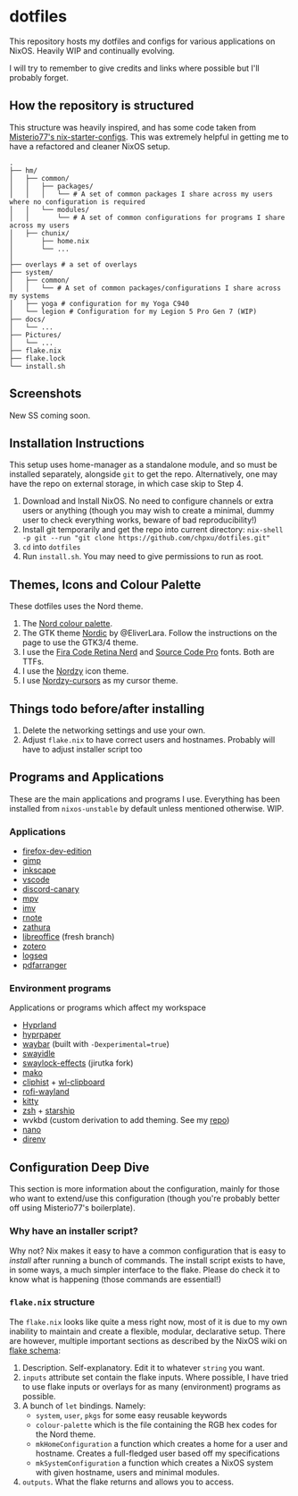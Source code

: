 # dotfiles

This repository hosts my dotfiles and configs for various applications on NixOS. Heavily WIP and continually evolving.

I will try to remember to give credits and links where possible but I'll probably forget.

## How the repository is structured

This structure was heavily inspired, and has some code taken from [Misterio77's nix-starter-configs](https://github.com/Misterio77/nix-starter-configs). This was extremely helpful in getting me to have a refactored and cleaner NixOS setup.

```
.
├── hm/
│   ├── common/
│   │   ├── packages/
│   │   │   └── # A set of common packages I share across my users where no configuration is required
│   │   └── modules/
│   │       └── # A set of common configurations for programs I share across my users
│   ├── chunix/
│       ├── home.nix
│       └── ...
│
├── overlays # a set of overlays
├── system/
│   ├── common/
│   │   └── # A set of common packages/configurations I share across my systems
│   ├── yoga # configuration for my Yoga C940
│   └── legion # Configuration for my Legion 5 Pro Gen 7 (WIP)
├── docs/
│   └── ...
├── Pictures/
│   └── ...
├── flake.nix
├── flake.lock
└── install.sh
```

## Screenshots

New SS coming soon.

<!-- ![Desktop](https://github.com/chpxu/dotfiles/blob/void/Screenshots/desktop.png)
![Firefox](https://github.com/chpxu/dotfiles/blob/void/Screenshots/firefox.png)
![nwggrid](https://github.com/chpxu/dotfiles/blob/void/Screenshots/nwggrid.png)
![VSCode](https://github.com/chpxu/dotfiles/blob/void/Screenshots/vscode.png)
![Xournal++](https://github.com/chpxu/dotfiles/blob/void/Screenshots/xournalpp.png)
![Alacritty](https://github.com/chpxu/dotfiles/blob/void/Screenshots/alacritty.png)
![Zathura](https://github.com/chpxu/dotfiles/blob/void/Screenshots/zathura.png)
![GIMP](https://github.com/chpxu/dotfiles/blob/void/Screenshots/gimp.png)
![Inkscape](https://github.com/chpxu/dotfiles/blob/void/Screenshots/inkscape.png)
![Thunderbird](https://github.com/chpxu/dotfiles/blob/void/Screenshots/thunderbird.png) -->
<!--
Notes:
- Unfortunately GIMP is running in XWayland Mode :(
- The yellow box in Zathura is the select colour. -->

## Installation Instructions

This setup uses home-manager as a standalone module, and so must be installed separately, alongside `git` to get the repo. Alternatively, one may have the repo on external storage, in which case skip to Step 4.

1. Download and Install NixOS. No need to configure channels or extra users or anything (though you may wish to create a minimal, dummy user to check everything works, beware of bad reproducibility!)
2. Install git temporarily and get the repo into current directory: `nix-shell -p git --run "git clone https://github.com/chpxu/dotfiles.git"`
3. `cd` into `dotfiles`
4. Run `install.sh`. You may need to give permissions to run as root.

## Themes, Icons and Colour Palette

These dotfiles uses the Nord theme.

1. The [Nord colour palette](https://nordtheme.com).
2. The GTK theme [Nordic](https://www.gnome-look.org/p/1267246/) by @EliverLara.
   Follow the instructions on the page to use the GTK3/4 theme.
3. I use the [Fira Code Retina Nerd](https://github.com/ryanoasis/nerd-fonts/tree/master/patched-fonts/FiraCode) and [Source Code Pro](https://github.com/adobe-fonts/source-code-pro) fonts. Both are TTFs.
4. I use the [Nordzy](https://github.com/alvatip/Nordzy-icon) icon theme.
5. I use [Nordzy-cursors](https://www.gnome-look.org/p/1571937) as my cursor theme.

## Things todo before/after installing

1. Delete the networking settings and use your own.
2. Adjust `flake.nix` to have correct users and hostnames. Probably will have to adjust installer script too

## Programs and Applications

These are the main applications and programs I use. Everything has been
installed from `nixos-unstable` by default unless mentioned otherwise. WIP.

### Applications

- [firefox-dev-edition](https://www.mozilla.org/en-GB/firefox/developer/)
- [gimp](https://gimp.org)
- [inkscape](https://inkscape.org)
- [vscode](https://code.visualstudio.com)
- [discord-canary](https://discord.com)
- [mpv](https://mpv.io)
- [imv](https://sr.ht/~exec64/imv/)
- [rnote](https://github.com/flxzt/rnote)
- [zathura](https://pwmt.org/projects/zathura/)
- [libreoffice](https://libreoffice.org) (fresh branch)
- [zotero](https://zotero.org)
- [logseq](https://logseq.com)
- [pdfarranger](https://github.com/pdfarranger/pdfarranger)

### Environment programs

Applications or programs which affect my workspace

- [Hyprland](https://hyprland.org)
- [hyprpaper](https://github.com/hyprwm/hyprpaper)
- [waybar](https://github.com/Alexays/Waybar) (built with `-Dexperimental=true`)
- [swayidle](https://github.com/swaywm/swayidle)
- [swaylock-effects](https://github.com/jirutka/swaylock-effects) (jirutka fork)
- [mako](https://github.com/emersion/mako)
- [cliphist](https://github.com/sentriz/cliphist) + [wl-clipboard](https://github.com/bugaevc/wl-clipboard)
- [rofi-wayland](https://github.com/lbonn/rofi#wayland-support)
- [kitty](https://sw.kovidgoyal.net/kitty/)
- [zsh](https://zsh.org) + [starship](https://starship.rs)
- wvkbd (custom derivation to add theming. See my [repo](https://github.com/chpxu/wvkbd))
- [nano](https://nano-editor.org)
- [direnv](https://direnv.net)

## Configuration Deep Dive

This section is more information about the configuration, mainly for those who want to extend/use this configuration (though you're probably better off using Misterio77's boilerplate).

### Why have an installer script?

Why not? Nix makes it easy to have a common configuration that is easy to _install_ after running a bunch of commands. The install script exists to have, in some ways, a much simpler interface to the flake. Please do check it to know what is happening (those commands are essential!)

### `flake.nix` structure

The `flake.nix` looks like quite a mess right now, most of it is due to my own inability to maintain and create a flexible, modular, declarative setup. There are however, multiple important sections as described by the NixOS wiki on [flake schema](https://nixos.wiki/wiki/Flakes):

1. Description. Self-explanatory. Edit it to whatever `string` you want.
2. `inputs` attribute set contain the flake inputs. Where possible, I have tried to use flake inputs or overlays for as many (environment) programs as possible.
3. A bunch of `let` bindings. Namely:
   - `system`, `user`, `pkgs` for some easy reusable keywords
   - `colour-palette` which is the file containing the RGB hex codes for the Nord theme.
   - `mkHomeConfiguration` a function which creates a home for a user and hostname. Creates a full-fledged user based off my specifications
   - `mkSystemConfiguration` a function which creates a NixOS system with given hostname, users and minimal modules.
4. `outputs`. What the flake returns and allows you to access.
